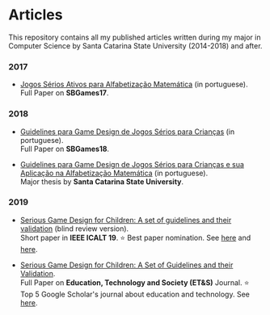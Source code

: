 # Articles
This repository contains all my published articles written during my major in Computer Science by Santa Catarina State University (2014-2018) and after.

### 2017

* [Jogos Sérios Ativos para Alfabetização Matemática](https://github.com/mathvalenza/articles/blob/master/%5B2017%5D%20SBGames:%20Jogos%20Serios%20Ativos%20para%20Alfabetizacao%20Matematica.pdf) (in portuguese).<br>Full Paper on **SBGames17**.


### 2018

* [Guidelines para Game Design de Jogos Sérios para Crianças](https://github.com/mathvalenza/articles/blob/master/%5B2018%5D%20SBGames:%20Guidelines%20para%20Game%20Design%20de%20Jogos%20Serios%20para%20Criancas.pdf) (in portuguese).<br>Full Paper on **SBGames18**.



* [Guidelines para Game Design de Jogos Sérios para Crianças e sua Aplicação na Alfabetização Matemática](https://github.com/mathvalenza/articles/blob/master/%5B2018%5D%20Major%20Thesis:%20Guidelines%20para%20Game%20Design%20de%20Jogos%20Serios%20para%20Criancas%20e%20sua%20Aplicacao%20na%20Alfabetizacao%20Matematica.pdf) (in portuguese).<br>Major thesis by **Santa Catarina State University**.

### 2019

* [Serious Game Design for Children: A set of guidelines and their validation](https://github.com/mathvalenza/articles/blob/master/%5B2019%5D%20ICALT:%20Serious%20Game%20Design%20for%20Children:%20A%20set%20of%20guidelines%20and%20their%20validation%20(omitted%20version).pdf) (blind review version).<br>Short paper in **IEEE ICALT 19**. :star: Best paper nomination. See [here](https://ic.ufal.br/evento/icalt2019/?page_id=17987) and [here](https://www.udesc.br/ceplan/noticia/trabalho_produzido_na_udesc_joinville_concorre_como_melhor_artigo_curto_em_conferencia_internacional).

* [Serious Game Design for Children: A Set of Guidelines and their Validation](https://github.com/mathvalenza/articles/blob/master/%5B2019%5D%20Education%20Technology%20%26%20Society:%20Serious%20Game%20Design%20for%20Children:%20A%20Set%20of%20Guidelines%20and%20their%20Validation.pdf).<br>Full Paper on **Education, Technology and Society (ET&S)** Journal. :star: Top 5 Google Scholar's journal about education and technology. See [here](https://www.udesc.br/faed/noticia/pesquisa_desenvolvida_na_udesc_joinville_e_divulgada_em_revista_internacional_de_tecnologia).

